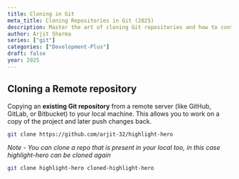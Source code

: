 ```yaml
---
title: Cloning in Git
meta_title: Cloning Repositories in Git (2025)
description: Master the art of cloning Git repositories and how to contribute to projects by copying remote repositories to your local machine in 2025.
author: Arjit Sharma
series: ["git"]
categories: ["Development-Plus"]
draft: false
year: 2025
---
```

## **Cloning a Remote repository**

Copying an **existing Git repository** from a remote server (like GitHub, GitLab, or Bitbucket) to your local machine. This allows you to work on a copy of the project and later push changes back.

```bash
git clone https://github.com/arjit-32/highlight-hero
```

*Note - You can clone a repo that is present in your local too, in this case highlight-hero can be cloned again* 

```bash
git clone highlight-hero cloned-highlight-hero
```